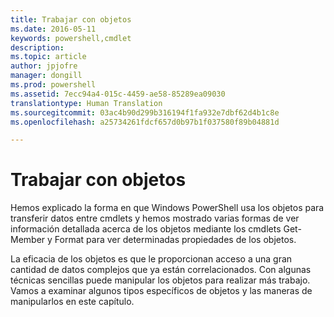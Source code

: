 ```yaml
---
title: Trabajar con objetos
ms.date: 2016-05-11
keywords: powershell,cmdlet
description: 
ms.topic: article
author: jpjofre
manager: dongill
ms.prod: powershell
ms.assetid: 7ecc94a4-015c-4459-ae58-85289ea09030
translationtype: Human Translation
ms.sourcegitcommit: 03ac4b90d299b316194f1fa932e7dbf62d4b1c8e
ms.openlocfilehash: a25734261fdcf657d0b97b1f037580f89b04881d

---
```


# Trabajar con objetos
Hemos explicado la forma en que Windows PowerShell usa los objetos para transferir datos entre cmdlets y hemos mostrado varias formas de ver información detallada acerca de los objetos mediante los cmdlets Get\-Member y Format para ver determinadas propiedades de los objetos.

La eficacia de los objetos es que le proporcionan acceso a una gran cantidad de datos complejos que ya están correlacionados. Con algunas técnicas sencillas puede manipular los objetos para realizar más trabajo. Vamos a examinar algunos tipos específicos de objetos y las maneras de manipularlos en este capítulo.




<!--HONumber=Jun16_HO4-->


